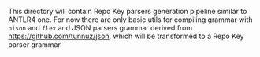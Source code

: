 This directory will contain Repo Key parsers generation pipeline
similar to ANTLR4 one.
For now there are only basic utils for compiling grammar with `bison`
and `flex` and JSON parsers grammar derived from https://github.com/tunnuz/json,
which will be transformed to a Repo Key parser grammar.


